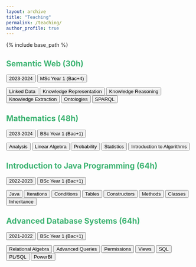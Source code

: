 ```yaml
---
layout: archive
title: "Teaching"
permalink: /teaching/
author_profile: true
---
```


{% include base_path %}

## <FONT COLOR="#3CB371">Semantic Web (30h)</FONT>
<button type="button" class="btn btn-default">2023-2024</button>
<button type="button" class="btn btn-primary">MSc Year 1 (Bac+4)</button>

<button type="button" class="btn btn-secondary">Linked Data</button>
<button type="button" class="btn btn-secondary">Knowledge Representation</button>
<button type="button" class="btn btn-secondary">Knowledge Reasoning</button>
<button type="button" class="btn btn-secondary">Knowledge Extraction</button>
<button type="button" class="btn btn-secondary">Ontologies</button>
<button type="button" class="btn btn-secondary">SPARQL</button>

## <FONT COLOR="#3CB371">Mathematics (48h)</FONT>
<button type="button" class="btn btn-default">2023-2024</button>
<button type="button" class="btn btn-primary">BSc Year 1 (Bac+1)</button>

<button type="button" class="btn btn-secondary">Analysis</button>
<button type="button" class="btn btn-secondary">Linear Algebra</button>
<button type="button" class="btn btn-secondary">Probability</button>
<button type="button" class="btn btn-secondary">Statistics</button>
<button type="button" class="btn btn-secondary">Introduction to Algorithms</button>

## <FONT COLOR="#3CB371">Introduction to Java Programming (64h)</FONT>
<button type="button" class="btn btn-default">2022-2023</button>
<button type="button" class="btn btn-primary">BSc Year 1 (Bac+1)</button>

<button type="button" class="btn btn-secondary">Java</button>
<button type="button" class="btn btn-secondary">Iterations</button>
<button type="button" class="btn btn-secondary">Conditions</button>
<button type="button" class="btn btn-secondary">Tables</button>
<button type="button" class="btn btn-secondary">Constructors</button>
<button type="button" class="btn btn-secondary">Methods</button>
<button type="button" class="btn btn-secondary">Classes</button>
<button type="button" class="btn btn-secondary">Inheritance</button>

<!-- 
<dl>
  <dt><b>Academic Year</b></dt>
<dd>2022-2023</dd>
  <dt><b>Course Duration</b></dt>
<dd>64h</dd>
  <dt><b>Students</b></dt>
<dd>25 Bachelor Students</dd>
  <dt><b>Keywords</b></dt>
<dd>Java Language, Variables, Tables, Constructors, Methods, Iterations, Conditions, Classes, Inheritance</dd>
</dl>

<button name="button" onclick="http://www.google.com">B.Sc. Year 1 (Bac+1)</button>
<a><button name="button" style = "color: red" onclick="https://www.w3schools.com/CPP/cpp_math.asp">`cmath`on w3schools</button></a> -->

## <FONT COLOR="#3CB371">Advanced Database Systems (64h)</FONT>
<button type="button" class="btn btn-default">2021-2022</button>
<button type="button" class="btn btn-primary">BSc Year 1 (Bac+1)</button>

<button type="button" class="btn btn-secondary">Relational Algebra</button>
<button type="button" class="btn btn-secondary">Advanced Queries</button>
<button type="button" class="btn btn-secondary">Permissions</button>
<button type="button" class="btn btn-secondary">Views</button>
<button type="button" class="btn btn-secondary">SQL</button>
<button type="button" class="btn btn-secondary">PL/SQL</button>
<button type="button" class="btn btn-secondary">PowerBI</button>

<!-- <dl>
  <dt><b>Academic Year</b></dt>
<dd>2021-2022</dd>
  <dt><b>Course Duration</b></dt>
<dd>64h</dd>
  <dt><b>Students</b></dt>
<dd>25 Bachelor Students</dd>
  <dt><b>Keywords</b></dt>
<dd>Relational Algebra, Advanced Queries, Permissions, Views, SQL, PL/SQL, PowerBI</dd>
</dl> -->
